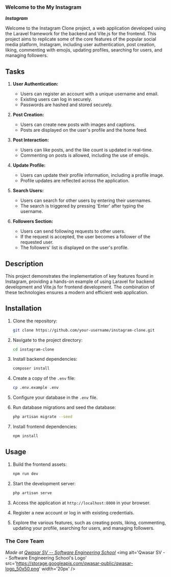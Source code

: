 ### Welcome to the My Instagram
**_Instagram_**

Welcome to the Instagram Clone project, a web application developed using the Laravel framework for the backend and Vite.js for the frontend. This project aims to replicate some of the core features of the popular social media platform, Instagram, including user authentication, post creation, liking, commenting with emojis, updating profiles, searching for users, and managing followers.

## Tasks

1. **User Authentication:**

    - Users can register an account with a unique username and email.
    - Existing users can log in securely.
    - Passwords are hashed and stored securely.

2. **Post Creation:**

    - Users can create new posts with images and captions.
    - Posts are displayed on the user's profile and the home feed.

3. **Post Interaction:**

    - Users can like posts, and the like count is updated in real-time.
    - Commenting on posts is allowed, including the use of emojis.

4. **Update Profile:**

    - Users can update their profile information, including a profile image.
    - Profile updates are reflected across the application.

5. **Search Users:**

    - Users can search for other users by entering their usernames.
    - The search is triggered by pressing 'Enter' after typing the username.

6. **Followers Section:**
    - Users can send following requests to other users.
    - If the request is accepted, the user becomes a follower of the requested user.
    - The followers' list is displayed on the user's profile.

## Description

This project demonstrates the implementation of key features found in Instagram, providing a hands-on example of using Laravel for backend development and Vite.js for frontend development. The combination of these technologies ensures a modern and efficient web application.

## Installation

1. Clone the repository:

    ```bash
    git clone https://github.com/your-username/instagram-clone.git
    ```

2. Navigate to the project directory:

    ```bash
    cd instagram-clone
    ```

3. Install backend dependencies:

    ```bash
    composer install
    ```

4. Create a copy of the `.env` file:

    ```bash
    cp .env.example .env
    ```

5. Configure your database in the `.env` file.

6. Run database migrations and seed the database:

    ```bash
    php artisan migrate --seed
    ```

7. Install frontend dependencies:
    ```bash
    npm install
    ```

## Usage

1. Build the frontend assets:

    ```bash
    npm run dev
    ```

2. Start the development server:

    ```bash
    php artisan serve
    ```

3. Access the application at `http://localhost:8000` in your browser.
4. Register a new account or log in with existing credentials.
5. Explore the various features, such as creating posts, liking, commenting, updating your profile, searching for users, and managing followers.

### The Core Team


<span><i>Made at <a href='https://qwasar.io'>Qwasar SV -- Software Engineering School</a></i></span>
<span><img alt='Qwasar SV -- Software Engineering School's Logo' src='https://storage.googleapis.com/qwasar-public/qwasar-logo_50x50.png' width='20px' /></span>